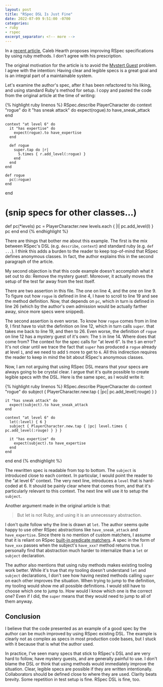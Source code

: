 ```yaml
---
layout: post
title: "RSpec DSL Is Just Fine"
date: 2022-07-09 9:51:00 -0700
categories:
- ruby
- rspec
excerpt_separator: <!-- more -->
---
```


In a [recent article][article], Caleb Hearth proposes improving RSpec specifications by using ruby methods. I don't agree with his prescription.

The original motivation for the article is to avoid the [Mystert Guest][mystery] problem. I agree with the intention: Having clear and legible specs is a great goal and is an integral part of a maintainable system.

Let's examine the author's spec, after it has been refactored to his liking, and using standard Ruby's method for setup. I copy and pasted the code from the original article at the time of writing:

<!-- more -->

{% highlight ruby linenos %}
RSpec.describe PlayerCharacter do
  context "rogue" do
    it "has sneak attack" do
      expect(rogue).to have_sneak_attack
    end

    context "at level 6" do
      it "has expertise" do
        expect(rogue).to have_expertise
      end

      def rogue
        super.tap do |r|
          5.times { r.add_level(:rogue) }
        end
      end
    end

    def rogue
      pc(:rogue)
    end
  end

  # (snip specs for other classes...)

  def pc(*levels)
    pc = PlayerCharacter.new
    levels.each { |l| pc.add_level(l) }
    pc
  end
end
{% endhighlight %}

There are things that bother me about this example. The first is the mix between RSpec's DSL (e.g. `describe`, `context`) and standard ruby (e.g. `def ...`). I think this adds a burden to the reader to keep top-of-mind that RSpec defines anonymous classes. In fact, the author explains this in the second paragraph of the article.

My second objection is that this code example doesn't accomplish what it set out to do: Remove the mystery guest!. Moreover, it actually moves the setup of the test far away from the test itself.

There are two assertion in this file. The one on line 4, and the one on line 9. To figure out how `rogue` is defined in line 4, I have to scroll to line 19 and see the method definition. Now, that depends on `pc`, which in turn is defined in line 26 (which by the author's own admission would be actually farther away, since more specs were snipped).

The second assertion is even worse. To know how `rogue` comes from in line 9, I first have to visit the definition on line 12, which in turn calls `super`. that takes me back to line 19, and then to 26. Even worse, the definition of `rogue` on line 12 has a mystery guest of it's own: The `5` in line 14. Where does that come from? The context for the spec calls for "at level 6". Is the `5` an error? It's not clear until we trace the fact that `super` has produced a `rogue` already at level `1`, and we need to add `5` more to get to `6`. All this indirection requires the reader to keep in mind the bit about RSpec's anonymous classes.

Now, I am not arguing that using RSpec DSL means that your specs are always going to be crystal clear. I argue that it's quite possible to create legible specs with the DSL. Here is the same spec, as I would write it:

{% highlight ruby linenos %}
RSpec.describe PlayerCharacter do
  context "rogue" do
    subject { PlayerCharacter.new.tap { |pc| pc.add_level(:rouge) } }

    it "has sneak attack" do
      expect(subject).to have_sneak_attack
    end

    context "at level 6" do
      let(:level) { 6 }
      subject { PlayerCharacter.new.tap { |pc| level.times { pc.add_level(:rouge) } } }

      it "has expertise" do
        expect(subject).to have_expertise
      end
    end
  end
end
{% endhighlight %}

The rewritten spec is readable from top to bottom. The `subject` is introduced close to each context. In particular, I would point the reader to the "at level 6" context. The very next line, introduces a `level` that is hard-coded at 6. It should be painly clear where that comes from, and that it's particularly relevant to this context. The next line will use it to setup the `subject`.

Another argument made in the original article is that:

> But let is not Ruby, and using it is an unnecessary abstraction.

I don't quite follow why the line is drawn at `let`. The author seems quite happy to use other RSpec abstractions like `have_sneak_attack` and `have_expertise`. Since there is no mention of custom matchers, I assume that it is reliant on RSpec [built-in predicate matchers][matchers]. A spec in the form of `have_xxx` passes when the subject's `have_xxx?` method returns true. I personally find that abstraction much harder to internalize than a `let` or `subject` declaration.

The author also mentions that using ruby methods makes existing tooling work better. While it's true that _my_ tooling doesn't understand `let` and `subject` declarations, I don't see how having nested methods calling `super` on each other improves the situation. When trying to jump to the definition, my tooling would show me all possible definitions. I would still have to choose which one to jump to. How would I know which one is the correct one? Even if I did, the `super` means that they would need to jump to all of them anyway.

## Conclusion

I believe that the code presented as an example of a good spec by the author can be much improved by using RSpec existing DSL. The example is clearly not as complex as specs in most production code bases, but I stuck with it because that is what the author used.

In practice, I've seen many specs that stick to RSpec's DSL and are very hard to follow, have mystery guests, and are generally painful to use. I don't blame the DSL or think that using methods would immediately improve the situation. Clear, legible specs are possible if they are written intentionally. Collaborators should be defined close to where they are used. Clarity beats brevity. Some repetition in test setup is fine. RSpec DSL is fine, too.

[article]: https://blog.testdouble.com/posts/2022-06-29-define-methods-in-rspec/
[mystery]: http://xunitpatterns.com/Obscure%20Test.html#Mystery%20Guest
[matchers]: https://relishapp.com/rspec/rspec-expectations/docs/built-in-matchers